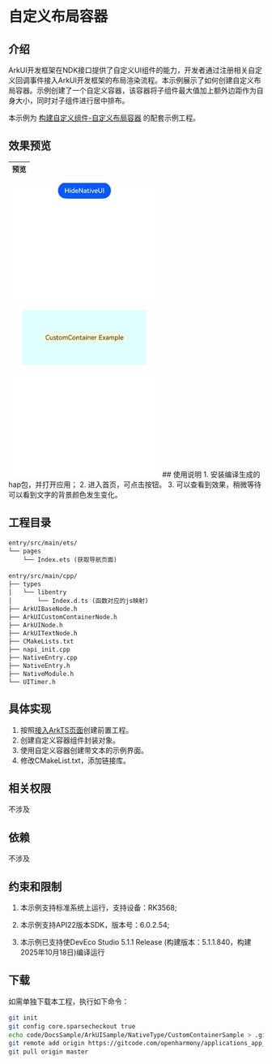 # 自定义布局容器

## 介绍

ArkUI开发框架在NDK接口提供了自定义UI组件的能力，开发者通过注册相关自定义回调事件接入ArkUI开发框架的布局渲染流程。本示例展示了如何创建自定义布局容器。示例创建了一个自定义容器，该容器将子组件最大值加上额外边距作为自身大小，同时对子组件进行居中排布。

本示例为 [构建自定义组件-自定义布局容器](https://gitcode.com/openharmony/docs/blob/master/zh-cn/application-dev/ui/ndk-build-custom-components.md#自定义布局容器) 的配套示例工程。

## 效果预览

| 预览                                      | 
| -------------------------------------------- | 
<img src="./screenshots/customContainer.png" width="300" />
## 使用说明
1. 安装编译生成的hap包，并打开应用；
2. 进入首页，可点击按钮。
3. 可以查看到效果，稍微等待可以看到文字的背景颜色发生变化。


## 工程目录

```
entry/src/main/ets/
└── pages
    └── Index.ets (获取导航页面)

entry/src/main/cpp/
├── types
│   └── libentry
│       └── Index.d.ts (函数对应的js映射)
├── ArkUIBaseNode.h
├── ArkUICustomContainerNode.h
├── ArkUINode.h
├── ArkUITextNode.h
├── CMakeLists.txt
├── napi_init.cpp
├── NativeEntry.cpp
├── NativeEntry.h
├── NativeModule.h
└── UITimer.h
```

## 具体实现

1. 按照[接入ArkTS页面](https://gitcode.com/openharmony/docs/blob/master/zh-cn/application-dev/ui/ndk-access-the-arkts-page.md)创建前置工程。
2. 创建自定义容器组件封装对象。
3. 使用自定义容器创建带文本的示例界面。
4. 修改CMakeList.txt，添加链接库。

## 相关权限

不涉及

## 依赖

不涉及

## 约束和限制

1. 本示例支持标准系统上运行，支持设备：RK3568;

2. 本示例支持API22版本SDK，版本号：6.0.2.54;

3. 本示例已支持使DevEco Studio 5.1.1 Release (构建版本：5.1.1.840，构建 2025年10月18日)编译运行

## 下载

如需单独下载本工程，执行如下命令：

```bash
git init
git config core.sparsecheckout true
echo code/DocsSample/ArkUISample/NativeType/CustomContainerSample > .git/info/sparse-checkout
git remote add origin https://gitcode.com/openharmony/applications_app_samples.git
git pull origin master
```